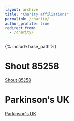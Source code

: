 ```yaml
---
layout: archive
title: "Charity affiliations"
permalink: /charity/
author_profile: true
redirect_from:
  - /charity/
---
```


{% include base_path %}

Shout 85258
======
[Shout 85258](https://giveusashout.org/)

Parkinson's UK
======

[Parkinson's UK](https://www.parkinsons.org.uk/)